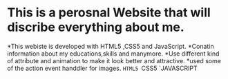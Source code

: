 # This is a perosnal Website that will discribe everything about me.
*This webiste is developed with HTML5 ,CSS5 and JavaScript.
*Conatin information about my educations,skills and manymore.
*Use different kind of attribute and animation to make it look better and attractive.
*used some of the action event handdler for images.
`HTML5
`CSS5
`JAVASCRIPT
